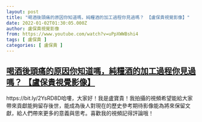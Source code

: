 ```yaml
---
layout: post
title: "喝酒後頭痛的原因你知道嗎，純糧酒的加工過程你見過嗎？ 【盧保貴視覺影像】"
date: 2022-01-02T01:30:05.000Z
author: 盧保貴視覺影像
from: https://www.youtube.com/watch?v=uPpXWWBshi4
tags: [ 盧保貴 ]
categories: [ 盧保貴 ]
---
```

<!--1641087005000-->
[喝酒後頭痛的原因你知道嗎，純糧酒的加工過程你見過嗎？ 【盧保貴視覺影像】](https://www.youtube.com/watch?v=uPpXWWBshi4)
------

<div>
https://bit.ly/2YsRD8D哈嘍，大家好！我是盧寶貴！我拍攝的視頻希望能給大家帶來貢獻能夠留存後世，能成為後人對現在的歷史參考期待影像能為將來保留文獻，給人們帶來更多的意義與思考。喜歡我的視頻記得評論哦！
</div>
